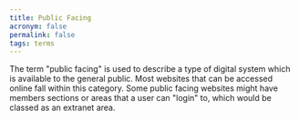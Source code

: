 ```yaml
---
title: Public Facing
acronym: false
permalink: false
tags: terms
---
```

The term "public facing" is used to describe a type of digital system which is available to the general public. Most websites that can be accessed online fall within this category. Some public facing websites might have members sections or areas that a user can "login" to, which would be classed as an extranet area.